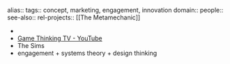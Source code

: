 alias::
tags:: concept, marketing, engagement, innovation
domain::
people::
see-also::
rel-projects:: [[The Metamechanic]]



-
- [Game Thinking TV - YouTube](https://www.youtube.com/@GameThinkingTV)
- The Sims
- engagement + systems theory + design thinking
